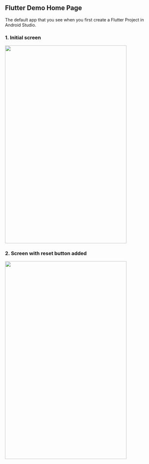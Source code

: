 ## Flutter Demo Home Page 

The default app that you see when you first create a Flutter Project in Android Studio.

### 1. Initial screen 
<img src="https://github.com/learntosurf/FlutterDemo/assets/127649791/aacd9e28-abda-42e0-bdba-744fb62aae28.png" width="400" height="650"/>

### 2. Screen with reset button added 
<img src="https://github.com/learntosurf/FlutterDemo/assets/127649791/74d3d68c-5297-4359-9882-04747f1a7d3e.png" width="400" height="650"/>
